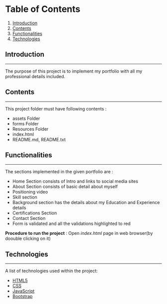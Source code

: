 # Table of Contents

1. [Introduction](#introduction)
2. [Contents](#contents)
3. [Functionalities](#functionalities)
4. [Technologies](#technologies)

## Introduction

***
The purpose of this project is to implement my portfolio with all my professional details included.

## Contents

***
This project folder must have following contents :

* assets Folder
* forms Folder
* Resources Folder
* index.html
* README.md, README.txt

## Functionalities

***
The sections implemented in the given portfolio are :

* Home Section consists of Intro and links to social media sites
* About Section consists of basic detail about myself
* Positioning video
* Skill section
* Background section has the details about my Education and Experience details
* Certifications Section
* Contact Section
* Form is validated and all the validations highlighted to red

**Procedure to run the project** : Open *index.html* page in web browser(by doouble clicking on it)

## Technologies

***
A list of technologies used within the project:

* [HTML5](https://developer.mozilla.org/en-US/docs/Glossary/HTML5)
* [CSS](https://developer.mozilla.org/en-US/docs/Web/CSS)
* [JavaScript](https://www.javascript.com/)
* [Bootstrap](https://getbootstrap.com/docs/5.1/getting-started/introduction/)
